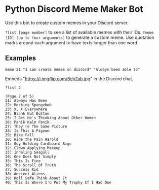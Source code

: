 # Python Discord Meme Maker Bot 
Use this bot to create custom memes in your Discord server.

`?list [page number]` to see a list of available memes with their IDs.
`?meme [ID] [up to four arguments]` to generate a custom meme. Use quotation marks around each argument to have texts longer than one word.

## Examples

`meme 21 "I can create memes on discord" "Always been able to"`

Embeds "https://i.imgflip.com/6eh2ab.jpg" in the Discord chat.

`?list 2`

    (Page 2 of 5)
    21: Always Has Been
    22: Mocking Spongebob
    23: X, X Everywhere
    24: Blank Nut Button
    25: I Bet He's Thinking About Other Women
    26: Panik Kalm Panik
    27: They're The Same Picture
    28: Is This A Pigeon
    29: Bike Fall
    30: Hide the Pain Harold
    31: Guy Holding Cardboard Sign
    32: Clown Applying Makeup
    33: Inhaling Seagull
    34: One Does Not Simply
    35: This Is Fine
    36: The Scroll Of Truth
    37: Success Kid
    38: Ancient Aliens
    39: Roll Safe Think About It
    40: This Is Where I'd Put My Trophy If I Had One


